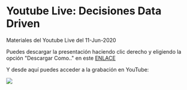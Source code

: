 # Youtube Live: Decisiones Data Driven

Materiales del Youtube Live del 11-Jun-2020

Puedes descargar la presentación haciendo clic derecho y eligiendo la opción "Descargar Como.." en este [ENLACE](docs/Decisiones_Data_Driven.pdf)

Y desde aquí puedes acceder a la grabación en YouTube:

[![](http://img.youtube.com/vi/m_ItiuU7tEI/0.jpg)](http://www.youtube.com/watch?v=m_ItiuU7tEI "")

